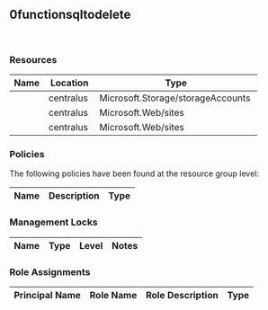 
## 0functionsqltodelete 
 
### Resources


| Name | Location | Type |
| --- | --- | --- |
|   | centralus  | Microsoft.Storage/storageAccounts  |
|   | centralus  | Microsoft.Web/sites  |
|   | centralus  | Microsoft.Web/sites  |

### Policies
The following policies have been found at the resource group level: 

| Name | Description | Type |
| --- | --- | --- |

### Management Locks


| Name | Type | Level | Notes |
| --- | --- | --- | --- |

### Role Assignments


| Principal Name | Role Name | Role Description | Type |
| --- | --- | --- | --- |

